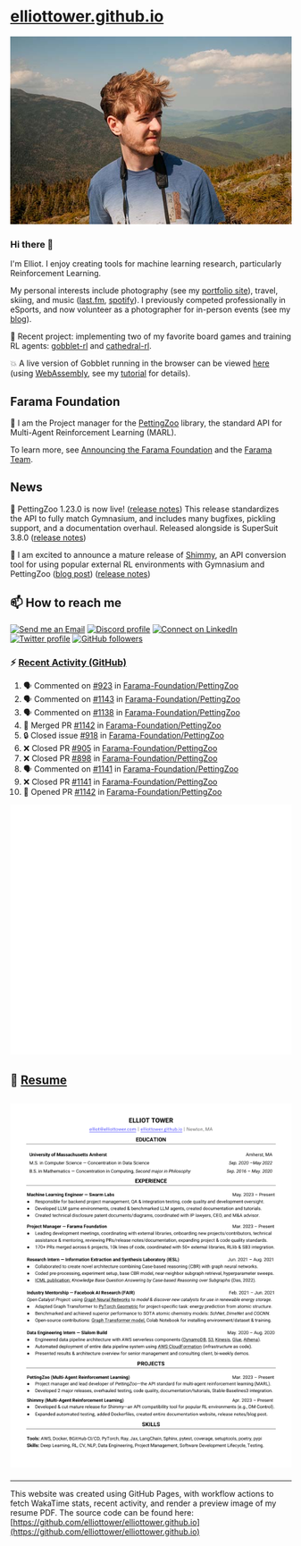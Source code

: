 # [elliottower.github.io](https://github.com/elliottower/elliottower.github.io)

[![A wild Elliot on Mt Washington](https://raw.githubusercontent.com/elliottower/elliottower.github.io/main/src/jpg/DSCF7539-600px.jpg?raw=true)](https://raw.githubusercontent.com/elliottower/elliottower.github.io/main/src/jpg/DSCF7539.jpg?raw=true)

### Hi there 👋

I'm Elliot. I enjoy creating tools for machine learning research, particularly Reinforcement Learning.

My personal interests include photography (see my [portfolio site](https://www.elliottower.com/)), travel, skiing, and music ([last.fm](https://www.last.fm/user/ajsdlfkwer), [spotify](https://open.spotify.com/user/12132818380)). I previously competed professionally in eSports, and now volunteer as a photographer for in-person events (see my [blog](https://www.elliottower.com/stories/?category=events)).

🤖 Recent project: implementing two of my favorite board games and training RL agents: [gobblet-rl](https://github.com/elliottower/gobblet-rl) and [cathedral-rl](https://github.com/elliottower/cathedral-rl). 

💥 A live version of Gobblet running in the browser can be viewed [here](https://elliottower.github.io/gobblet-rl/) (using [WebAssembly](https://webassembly.org/), see my [tutorial](https://github.com/elliottower/gobblet-rl/blob/main/tutorials/WebAssembly/web_assembly.md) for details).

## Farama Foundation

🚀 I am the Project manager for the [PettingZoo](https://github.com/Farama-Foundation/PettingZoo) library, the standard API for Multi-Agent Reinforcement Learning (MARL). 

To learn more, see [Announcing the Farama Foundation](https://farama.org/Announcing-The-Farama-Foundation) and the [Farama Team](https://farama.org/team).

## News

🎉 PettingZoo 1.23.0 is now live! ([release notes](https://github.com/Farama-Foundation/PettingZoo/releases/tag/1.23.0)) This release standardizes the API to fully match Gymnasium, and includes many bugfixes, pickling support, and a documentation overhaul. Released alongside is SuperSuit 3.8.0 ([release notes](https://github.com/Farama-Foundation/SuperSuit/releases/tag/3.8.0)) 

<!-- ![GitHub Release Date](https://img.shields.io/github/release-date/Farama-Foundation/PettingZoo) -->

🎉 I am excited to announce a mature release of [Shimmy](https://github.com/Farama-Foundation/Shimmy), an API conversion tool for using popular external RL environments with Gymnasium and PettingZoo ([blog post](https://farama.org/Announcing-Shimmy)) ([release notes](https://github.com/Farama-Foundation/Shimmy/releases/tag/v1.0.0)) 

## 📫 How to reach me

 [![Send me an Email](https://img.shields.io/badge/email-elliot%40elliottower.com-blue)](mailto:elliot@elliottower.com)
 [![Discord profile](https://img.shields.io/badge/Discord-7289DA?style=flat&logo=discord&logoColor=white)](https://discord.com/users/83091537923145728)
 [![Connect on LinkedIn](https://img.shields.io/badge/--linkedin?label=LinkedIn&logo=LinkedIn&style=social)](https://www.linkedin.com/in/elliot-tower)
 [![Twitter profile](https://img.shields.io/twitter/follow/elliottower?style=social)](https://twitter.com/ElliotTower/)
 [![GitHub followers](https://img.shields.io/github/followers/elliottower?style=social)](https://github.com/elliottower/)

### ⚡ [Recent Activity (GitHub)](https://github.com/elliottower)

<!--START_SECTION:activity-->
1. 🗣 Commented on [#923](https://github.com/Farama-Foundation/PettingZoo/issues/923#issuecomment-1839210179) in [Farama-Foundation/PettingZoo](https://github.com/Farama-Foundation/PettingZoo)
2. 🗣 Commented on [#1143](https://github.com/Farama-Foundation/PettingZoo/issues/1143#issuecomment-1839164965) in [Farama-Foundation/PettingZoo](https://github.com/Farama-Foundation/PettingZoo)
3. 🗣 Commented on [#1138](https://github.com/Farama-Foundation/PettingZoo/issues/1138#issuecomment-1839161970) in [Farama-Foundation/PettingZoo](https://github.com/Farama-Foundation/PettingZoo)
4. 🎉 Merged PR [#1142](https://github.com/Farama-Foundation/PettingZoo/pull/1142) in [Farama-Foundation/PettingZoo](https://github.com/Farama-Foundation/PettingZoo)
5. 🔒 Closed issue [#918](https://github.com/Farama-Foundation/PettingZoo/issues/918) in [Farama-Foundation/PettingZoo](https://github.com/Farama-Foundation/PettingZoo)
6. ❌ Closed PR [#905](https://github.com/Farama-Foundation/PettingZoo/pull/905) in [Farama-Foundation/PettingZoo](https://github.com/Farama-Foundation/PettingZoo)
7. ❌ Closed PR [#898](https://github.com/Farama-Foundation/PettingZoo/pull/898) in [Farama-Foundation/PettingZoo](https://github.com/Farama-Foundation/PettingZoo)
8. 🗣 Commented on [#1141](https://github.com/Farama-Foundation/PettingZoo/pull/1141#issuecomment-1832157854) in [Farama-Foundation/PettingZoo](https://github.com/Farama-Foundation/PettingZoo)
9. ❌ Closed PR [#1141](https://github.com/Farama-Foundation/PettingZoo/pull/1141) in [Farama-Foundation/PettingZoo](https://github.com/Farama-Foundation/PettingZoo)
10. 💪 Opened PR [#1142](https://github.com/Farama-Foundation/PettingZoo/pull/1142) in [Farama-Foundation/PettingZoo](https://github.com/Farama-Foundation/PettingZoo)
<!--END_SECTION:activity-->


<picture>
  <a href="https://metrics.lecoq.io/insights?user=elliottower">
   <img src="/github-metrics.svg" alt="Metrics">
  </a>
</picture>

## 📄 [Resume](https://elliottower.github.io/src/pdf/resume.pdf)

<!-- PDF-TO-MARKDOWN:START -->
![Page 1](src/png/page1.png "Page 1")
---
<!-- PDF-TO-MARKDOWN:END -->

----

This website was created using GitHub Pages, with workflow actions to fetch WakaTime stats, recent activity, and render a preview image of my resume PDF. The source code can be found here: [https://github.com/elliottower/elliottower.github.io](https://github.com/elliottower/elliottower.github.io)
